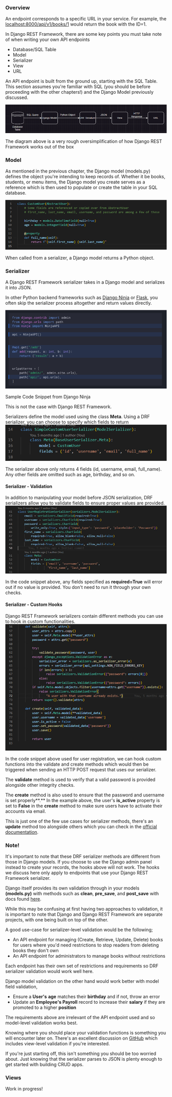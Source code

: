 ### Overview
An endpoint corresponds to a specific URL in your service. For example, the [localhost:8000/api/v1/books/1](http://localhost:8000/api/v1/books/1) would return the book with the ID=1.

In Django REST Framework, there are some key points you must take note of when writing your own API endpoints
- Database/SQL Table
- Model
- Serializer
- View
- URL

An API endpoint is built from the ground up, starting with the SQL Table. This section assumes you're familiar with SQL (you should be before proceeding with the other chapters!) and the Django Model previously discussed.

![image.png](_resources/7%20-%20Writing%20API%20Endpoints/f6d46eeef4a1644acda573cfd3c673f7_MD5.jpg)

The diagram above is a very rough oversimplification of how Django REST Framework works out of the box

### Model
As mentioned in the previous chapter, the Django model (models.py) defines the object you're intending to keep records of. Whether it be books, students, or menu items, the Django model you create serves as a reference which is then used to populate or create the table in your SQL database.

![image.png](_resources/7%20-%20Writing%20API%20Endpoints/8aafbc6d8b57c1b14e1982b559afc3d6_MD5.jpg)

When called from a serializer, a Django model returns a Python object.

### Serializer
A Django REST Framework serializer takes in a Django model and serializes it into JSON.

In other Python backend frameworks such as [Django Ninja](https://django-ninja.dev/) or [Flask](https://flask.palletsprojects.com), you often skip the serializer process altogether and return values directly.

![image.png](_resources/7%20-%20Writing%20API%20Endpoints/f18ff6ca2e734e8fa7f303466a9dc4fc_MD5.jpg)

Sample Code Snippet from Django Ninja

This is not the case with Django REST Framework.

Serializers define the model used using the class **Meta**. Using a DRF serializer, you can choose to specify which fields to return
![image.png](_resources/7%20-%20Writing%20API%20Endpoints/f5939f9b512e7c4b204129ff4d1b6c44_MD5.jpg)

The serializer above only returns 4 fields (id, username, email, full\_name). Any other fields are omitted such as age, birthday, and so on.

#### Serializer - Validation
In addition to manipulating your model before JSON serialization, DRF serializers allow you to validate fields to ensure proper values are provided.
![image.png](_resources/7%20-%20Writing%20API%20Endpoints/972f5b24877092dabefa35683e9d8a37_MD5.jpg)

In the code snippet above, any fields specified as **required=True** will error out if no value is provided. You don't need to run it through your own checks.

#### Serializer - Custom Hooks  
Django REST Framework serializers contain different methods you can use to hook in custom functionalities.
![image.png](_resources/7%20-%20Writing%20API%20Endpoints/55d02092931568fb93eb38d7e0b35fb4_MD5.jpg)

In the code snippet above used for user registration, we can hook custom functions into the validate and create methods which would then be triggered when sending an HTTP POST request that uses our serializer.

The **validate** method is used to verify that a valid password is provided alongside other integrity checks.

The **create** method is also used to ensure that the password and username is set properly**.** In the example above, the user's **is\_active** property is set to **False** in the **create** method to make sure users have to activate their accounts via email.

This is just one of the few use cases for serializer methods, there's an **update** method too alongside others which you can check in the [official documentation](https://www.django-rest-framework.org/api-guide/serializers/).

### Note!
It's important to note that these DRF serializer methods are different from those in Django models. If you choose to use the Django admin panel instead to create your records, the hooks above will not work. The hooks we discuss here only apply to endpoints that use your Django REST Framework serializer.

Django itself provides its own validation through in your models **(models.py)** with methods such as **clean**, **pre\_save**, and **post\_save** with docs found [here](https://docs.djangoproject.com/en/5.1/ref/signals/).

While this may be confusing at first having two approaches to validation, it is important to note that Django and Django REST Framework are separate projects, with one being built on top of the other.

A good use-case for serializer-level validation would be the following;

- An API endpoint for managing (Create, Retrieve, Update, Delete) books for users where you'd need restrictions to stop readers from deleting books they don't own
- An API endpoint for administrators to manage books without restrictions

Each endpoint has their own set of restrictions and requirements so DRF serializer validation would work well here.

Django model validation on the other hand would work better with model field validation,

- Ensure a **User's** **age** matches their **birthday** and if not, throw an error
- Update an **Employee's Payroll** record to increase their **salary** if they are promoted to a higher **position**

The requirements above are irrelevant of the API endpoint used and so model-level validation works best.

Knowing where you should place your validation functions is something you will encounter later on. There's an excellent discussion on [GitHub](https://github.com/encode/django-rest-framework/discussions/7850) which includes view-level validation if you're interested.

If you're just starting off, this isn't something you should be too worried about. Just knowing that the serializer parses to JSON is plenty enough to get started with building CRUD apps.

### Views
Work in progress!